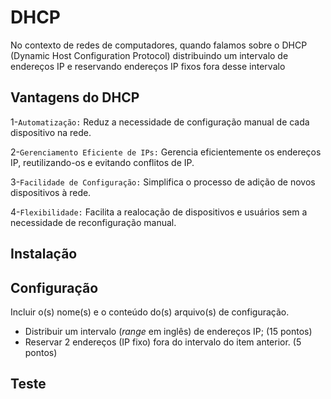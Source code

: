 # DHCP

No contexto de redes de computadores, quando falamos sobre o DHCP (Dynamic Host Configuration Protocol) distribuindo um intervalo de endereços IP e reservando endereços IP fixos fora desse intervalo

## Vantagens do DHCP
1-`Automatização:` Reduz a necessidade de configuração manual de cada dispositivo na rede.

2-`Gerenciamento Eficiente de IPs:` Gerencia eficientemente os endereços IP, reutilizando-os e evitando conflitos de IP.

3-`Facilidade de Configuração:` Simplifica o processo de adição de novos dispositivos à rede.

4-`Flexibilidade:` Facilita a realocação de dispositivos e usuários sem a necessidade de reconfiguração manual.

## Instalação



## Configuração

Incluir o(s) nome(s) e o conteúdo do(s) arquivo(s) de configuração.

- Distribuir um intervalo (*range* em inglês) de endereços IP; (15 pontos)
- Reservar 2 endereços (IP fixo) fora do intervalo do item anterior. (5 pontos)

## Teste


